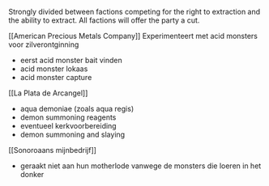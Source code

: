 Strongly divided between factions competing for the right to extraction and the ability to extract.
All factions will offer the party a cut.

[[American Precious Metals Company]]
Experimenteert met acid monsters voor zilverontginning
- eerst acid monster bait vinden
- acid monster lokaas
- acid monster capture

[[La Plata de Arcangel]]
- aqua demoniae (zoals aqua regis)
- demon summoning reagents
- eventueel kerkvoorbereiding
- demon summoning and slaying

[[Sonoroaans mijnbedrijf]]
- geraakt niet aan hun motherlode vanwege de monsters die loeren in het donker